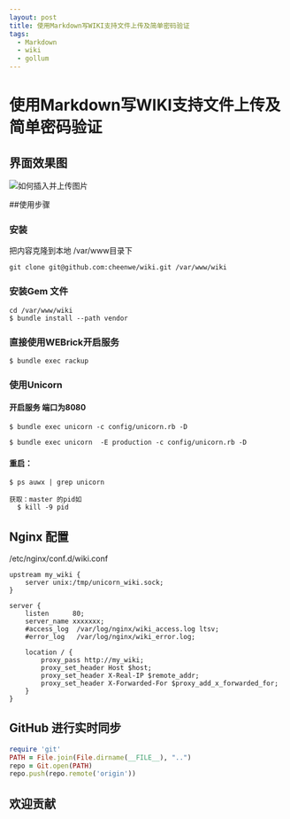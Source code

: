 ```yaml
---
layout: post 
title: 使用Markdown写WIKI支持文件上传及简单密码验证
tags:
  - Markdown
  - wiki 
  - gollum 
---
```



# 使用Markdown写WIKI支持文件上传及简单密码验证
  
## 界面效果图

![如何插入并上传图片](http://7xl5z9.com1.z0.glb.clouddn.com/1.png)
 

##使用步骤
 
### 安装 
把内容克隆到本地  /var/www目录下

```console
git clone git@github.com:cheenwe/wiki.git /var/www/wiki
```

### 安装Gem 文件
```console
cd /var/www/wiki
$ bundle install --path vendor
```

### 直接使用WEBrick开启服务

```console
$ bundle exec rackup
```

### 使用Unicorn
 
#### 开启服务 端口为8080 

```console
$ bundle exec unicorn -c config/unicorn.rb -D
```

```console
$ bundle exec unicorn  -E production -c config/unicorn.rb -D
```

#### 重启： 

```console
$ ps auwx | grep unicorn

获取：master 的pid如
  $ kill -9 pid 
```


## Nginx 配置
/etc/nginx/conf.d/wiki.conf
```console
upstream my_wiki {
    server unix:/tmp/unicorn_wiki.sock;
}

server {
    listen      80;
    server_name xxxxxxx;
    #access_log  /var/log/nginx/wiki_access.log ltsv;
    #error_log   /var/log/nginx/wiki_error.log;

    location / {
        proxy_pass http://my_wiki;
        proxy_set_header Host $host;
        proxy_set_header X-Real-IP $remote_addr;
        proxy_set_header X-Forwarded-For $proxy_add_x_forwarded_for;
    }
}

```

## GitHub 进行实时同步

```rb
require 'git' 
PATH = File.join(File.dirname(__FILE__), "..")
repo = Git.open(PATH)
repo.push(repo.remote('origin'))
```


## 欢迎贡献

